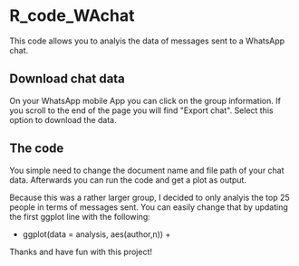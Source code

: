 # R_code_WAchat

This code allows you to analyis the data of messages sent to a WhatsApp chat.

## Download chat data
On your WhatsApp mobile App you can click on the group information. If you scroll to the end of the page you will find "Export chat". Select this option to download the data.

## The code
You simple need to change the document name and file path of your chat data.
Afterwards you can run the code and get a plot as output.

Because this was a rather larger group, I decided to only analyis the top 25 people in terms of messages sent. 
You can easily change that by updating the first ggplot line with the following: 

- ggplot(data = analysis, aes(author,n)) +

Thanks and have fun with this project!
